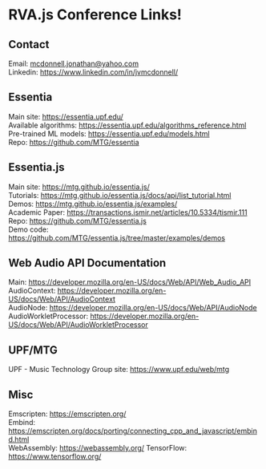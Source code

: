 # RVA.js Conference Links!

## Contact
Email: mcdonnell.jonathan@yahoo.com  
Linkedin: https://www.linkedin.com/in/jvmcdonnell/  

## Essentia
Main site: https://essentia.upf.edu/  
Available algorithms: https://essentia.upf.edu/algorithms_reference.html  
Pre-trained ML models: https://essentia.upf.edu/models.html  
Repo: https://github.com/MTG/essentia  

## Essentia.js
Main site: https://mtg.github.io/essentia.js/  
Tutorials: https://mtg.github.io/essentia.js/docs/api/list_tutorial.html  
Demos: https://mtg.github.io/essentia.js/examples/  
Academic Paper: https://transactions.ismir.net/articles/10.5334/tismir.111  
Repo: https://github.com/MTG/essentia.js  
Demo code: https://github.com/MTG/essentia.js/tree/master/examples/demos  

## Web Audio API Documentation
Main: https://developer.mozilla.org/en-US/docs/Web/API/Web_Audio_API  
AudioContext: https://developer.mozilla.org/en-US/docs/Web/API/AudioContext  
AudioNode: https://developer.mozilla.org/en-US/docs/Web/API/AudioNode  
AudioWorkletProcessor: https://developer.mozilla.org/en-US/docs/Web/API/AudioWorkletProcessor  

## UPF/MTG
UPF - Music Technology Group site: https://www.upf.edu/web/mtg  

## Misc
Emscripten: https://emscripten.org/  
Embind: https://emscripten.org/docs/porting/connecting_cpp_and_javascript/embind.html  
WebAssembly: https://webassembly.org/
TensorFlow: https://www.tensorflow.org/
